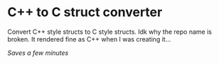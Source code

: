 # C++ to C struct converter

Convert C++ style structs to C style structs. Idk why the repo name is broken. It rendered fine as C++ when I was creating it...

*Saves a few minutes*
